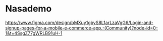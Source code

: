# Nasademo
https://www.figma.com/design/bMXuy1gbyS8L1arLzaVgG6/Login-and-signup-pages-for-a-mobile-e-commerce-app.-(Community)?node-id=0-1&t=4SsgZ77gWRLB91uH-1
